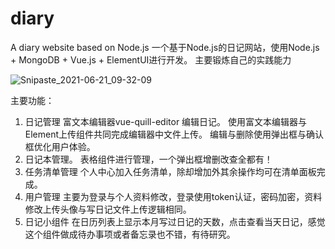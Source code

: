 # diary
A diary website based on Node.js
一个基于Node.js的日记网站，使用Node.js + MongoDB + Vue.js + ElementUI进行开发。
主要锻炼自己的实践能力

![Snipaste_2021-06-21_09-32-09](https://user-images.githubusercontent.com/47491277/122695670-b7b38680-d273-11eb-8799-7f1d6585b2b5.gif)


主要功能：
1. 日记管理
   富文本编辑器vue-quill-editor 编辑日记。
   使用富文本编辑器与Element上传组件共同完成编辑器中文件上传。
   编辑与删除使用弹出框与确认框优化用户体验。
2. 日记本管理。
   表格组件进行管理，一个弹出框增删改查全都有！
3. 任务清单管理
   个人中心加入任务清单，除却增加外其余操作均可在清单面板完成。
4. 用户管理
   主要为登录与个人资料修改，登录使用token认证，密码加密，资料修改上传头像与写日记文件上传逻辑相同。
5. 日记小组件
   在日历列表上显示本月写过日记的天数，点击查看当天日记，感觉这个组件做成待办事项或者备忘录也不错，有待研究。
   
